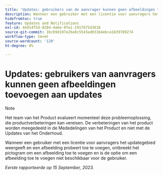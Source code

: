 ```yaml
---
title: 'Updates: gebruikers van de aanvrager kunnen geen afbeeldingen toevoegen aan updates'
description: Wanneer een gebruiker met een licentie voor aanvragers het updategebied weergeeft en een afbeelding probeert toe te voegen, ontbreekt het pictogram om een afbeelding toe te voegen en is de optie om een afbeelding toe te voegen niet beschikbaar voor de gebruiker.
hidefromtoc: true
feature: Updates and Notifications
exl-id: 4e914f5d-828d-4a6e-9fa1-1917675d3616
source-git-commit: 1bc69d197e26e8c5543ad03164ebca1839789274
workflow-type: tm+mt
source-wordcount: '129'
ht-degree: 0%

---
```


# Updates: gebruikers van aanvragers kunnen geen afbeeldingen toevoegen aan updates

>[!NOTE]
>
>Het team van het Product evalueert momenteel deze probleemoplossing, die productverbeteringen kan vereisen. De verbeteringen van het product worden meegedeeld in de Mededelingen van het Product en niet met de Updates van het Onderhoud.

Wanneer een gebruiker met een licentie voor aanvragers het updategebied weergeeft en een afbeelding probeert toe te voegen, ontbreekt het pictogram om een afbeelding toe te voegen en is de optie om een afbeelding toe te voegen niet beschikbaar voor de gebruiker.

_Eerste rapporteerde op 15 September, 2023._

